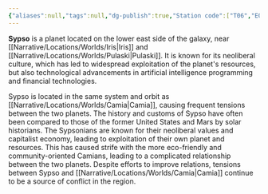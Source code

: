 ```yaml
---
{"aliases":null,"tags":null,"dg-publish":true,"Station code":["T06","E06"],"Universal Name":"","permalink":"/narrative/locations/worlds/sypso/","dgPassFrontmatter":true}
---
```




**Sypso** is a planet located on the lower east side of the galaxy, near [[Narrative/Locations/Worlds/Iris\|Iris]] and [[Narrative/Locations/Worlds/Pulaski\|Pulaski]]. It is known for its neoliberal culture, which has led to widespread exploitation of the planet's resources, but also technological advancements in artificial intelligence programming and financial technologies. 

Sypso is located in the same system and orbit as [[Narrative/Locations/Worlds/Camia\|Camia]], causing frequent tensions between the two planets. The history and customs of Sypso have often been compared to those of the former United States and Mars by solar historians. The Sypsonians are known for their neoliberal values and capitalist economy, leading to exploitation of their own planet and resources. This has caused strife with the more eco-friendly and community-oriented Camians, leading to a complicated relationship between the two planets. Despite efforts to improve relations, tensions between Sypso and [[Narrative/Locations/Worlds/Camia\|Camia]] continue to be a source of conflict in the region.